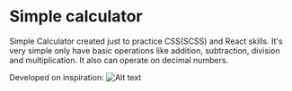 # Simple calculator
Simple Calculator created just to practice CSS(SCSS) and React skills.
It's very simple only have basic operations like addition, subtraction, division and multiplication. It also can operate on decimal numbers.

Developed on inspiration:
![Alt text]([https://example.com/path/to/image.png](https://cdnb.artstation.com/p/assets/images/images/017/013/661/large/mukul-negi-final-render.jpg?1554312337))
